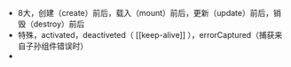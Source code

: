 - 8大，创建（create）前后，载入（mount）前后，更新（update）前后，销毁（destroy）前后
- 特殊，activated，deactiveted（ [[keep-alive]] ），errorCaptured（捕获来自子孙组件错误时）
-